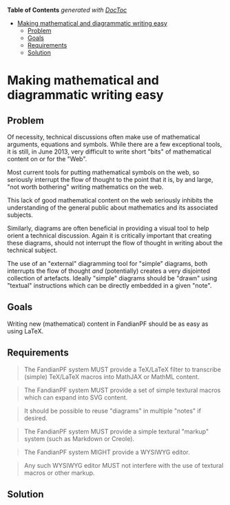 **Table of Contents**  *generated with [DocToc](http://doctoc.herokuapp.com/)*

- [Making mathematical and diagrammatic writing easy](#making-mathematical-and-diagrammatic-writing-easy)
	- [Problem](#problem)
	- [Goals](#goals)
	- [Requirements](#requirements)
	- [Solution](#solution)

# Making mathematical and diagrammatic writing easy

## Problem

Of necessity, technical discussions often make use of mathematical
arguments, equations and symbols. While there are a few exceptional
tools, it is still, in June 2013, very difficult to write short "bits"
of mathematical content on or for the "Web".

Most current tools for putting mathematical symbols on the web, so
seriously interrupt the flow of thought to the point that it is, by and
large, "not worth bothering" writing mathematics on the web.

This lack of good mathematical content on the web seriously inhibits
the understanding of the general public about mathematics and its
associated subjects.

Similarly, diagrams are often beneficial in providing a visual tool to
help orient a technical discussion.  Again it is critically important
that creating these diagrams, should not interrupt the flow of thought
in writing about the technical subject.

The use of an "external" diagramming tool for "simple" diagrams, both
interrupts the flow of thought *and* (potentially) creates a very
disjointed collection of artefacts.  Ideally "simple" diagrams should
be "drawn" using "textual" instructions which can be directly embedded
in a given "note".

## Goals

Writing new (mathematical) content in FandianPF should be as easy as
using LaTeX.

## Requirements

> The FandianPF system MUST provide a TeX/LaTeX filter to transcribe
> (simple) TeX/LaTeX macros into MathJAX or MathML content.

> The FandianPF system MUST provide a set of simple textural macros
> which can expand into SVG content.

> It should be possible to reuse "diagrams" in multiple "notes" if
> desired.

> The FandianPF system MUST provide a simple textural "markup" system
> (such as Markdown or Creole).

> The FandianPF system MIGHT provide a WYSIWYG editor.

> Any such WYSIWYG editor MUST not interfere with the use of textural
> macros or other markup.

## Solution
